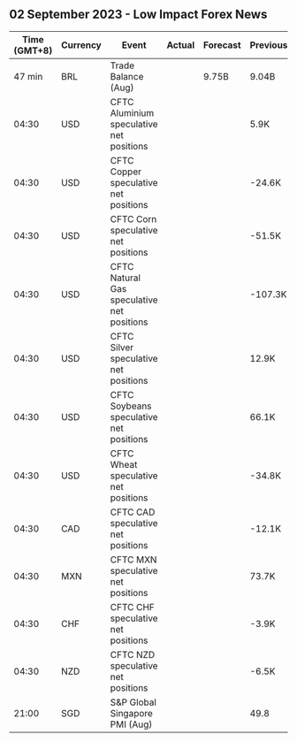 ## 02 September 2023 - Low Impact Forex News

| Time (GMT+8) | Currency | Event | Actual | Forecast | Previous |
|------|----------|-------|--------|----------|----------|
| 47 min | BRL | Trade Balance (Aug) |  | 9.75B | 9.04B |
| 04:30 | USD | CFTC Aluminium speculative net positions |  |  | 5.9K |
| 04:30 | USD | CFTC Copper speculative net positions |  |  | -24.6K |
| 04:30 | USD | CFTC Corn speculative net positions |  |  | -51.5K |
| 04:30 | USD | CFTC Natural Gas speculative net positions |  |  | -107.3K |
| 04:30 | USD | CFTC Silver speculative net positions |  |  | 12.9K |
| 04:30 | USD | CFTC Soybeans speculative net positions |  |  | 66.1K |
| 04:30 | USD | CFTC Wheat speculative net positions |  |  | -34.8K |
| 04:30 | CAD | CFTC CAD speculative net positions |  |  | -12.1K |
| 04:30 | MXN | CFTC MXN speculative net positions |  |  | 73.7K |
| 04:30 | CHF | CFTC CHF speculative net positions |  |  | -3.9K |
| 04:30 | NZD | CFTC NZD speculative net positions |  |  | -6.5K |
| 21:00 | SGD | S&P Global Singapore PMI (Aug) |  |  | 49.8 |
